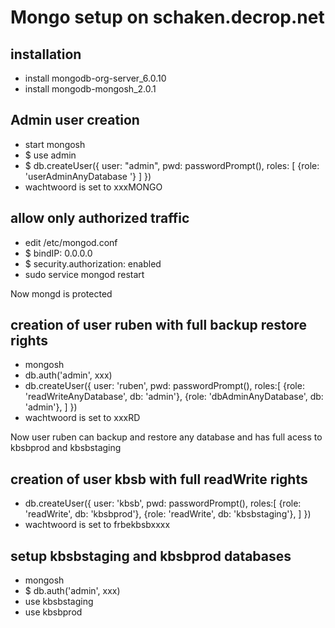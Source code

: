 # Mongo setup on schaken.decrop.net

## installation 

- install mongodb-org-server_6.0.10
- install mongodb-mongosh_2.0.1

## Admin user creation

- start mongosh
- $ use admin
- $ db.createUser({ user: "admin", pwd: passwordPrompt(), roles: [ {role: 'userAdminAnyDatabase '} ] })
- wachtwoord is set to xxxMONGO

## allow only authorized traffic

- edit /etc/mongod.conf
- $ bindIP: 0.0.0.0
- $ security.authorization: enabled
- sudo service mongod restart

Now mongd is protected

## creation of user ruben with full backup restore rights 

- mongosh
- db.auth('admin', xxx)
- db.createUser({
        user: 'ruben', 
        pwd: passwordPrompt(), 
        roles:[
            {role: 'readWriteAnyDatabase', db: 'admin'},
            {role: 'dbAdminAnyDatabase', db: 'admin'},
        ]
    })
- wachtwoord is set to xxxRD

Now user ruben can backup and restore any database and has full acess to kbsbprod and kbsbstaging 

## creation of user kbsb with full readWrite rights 

- db.createUser({
        user: 'kbsb', 
        pwd: passwordPrompt(), 
        roles:[
            {role: 'readWrite', db: 'kbsbprod'},
            {role: 'readWrite', db: 'kbsbstaging'},
        ]
    })
- wachtwoord is set to frbekbsbxxxx

## setup kbsbstaging and kbsbprod databases

- mongosh
- $ db.auth('admin', xxx)
- use kbsbstaging 
- use kbsbprod

